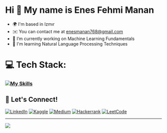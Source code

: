 # Hi 👋 My name is Enes Fehmi Manan
+ 🌍 I'm based in Izmır
+ ✉️ You can contact me at [enesmanan768@gmail.com](mailto:enesmanan768@gmail.com)
+ 🔭 I’m currently working on Machine Learning Fundamentals
+ 🧠 I'm learning Natural Language Processing Techniques


# 💻 Tech Stack:

### [![My Skills](https://skillicons.dev/icons?i=linux,py,docker,git,postgres,mongodb,sklearn,tensorflow,pytorch,flask)](https://skillicons.dev)


## 🔗 Let's Connect!
[![LinkedIn](https://img.shields.io/badge/LinkedIn-%230077B5.svg?logo=linkedin&logoColor=white)](https://linkedin.com/in/enesfehmimanan/)  [![Kaggle](https://img.shields.io/badge/kaggle-%230077B5.svg?logo=kaggle&logoColor=white)](https://www.kaggle.com/enesfehmimanan)  [![Medium](https://img.shields.io/badge/Medium-12100E?logo=medium&logoColor=white)](https://medium.com/@enesmanan768)  [![Hackerrank](https://img.shields.io/badge/Hackerrank-12100E?logo=hackerrank&logoColor=white)](https://www.hackerrank.com/profile/enesmanan768) [![LeetCode](https://img.shields.io/badge/LeetCode-12100E?logo=LeetCode&logoColor=white)](https://leetcode.com/enesmanan/)

----------
![](https://github-readme-stats.vercel.app/api/top-langs/?username=enesmanan&theme=nightowl&hide_border=false&include_all_commits=false&count_private=false&layout=compact)

